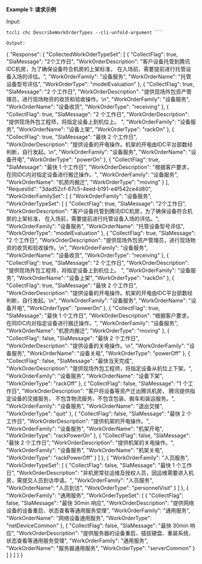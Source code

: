 **Example 1: 请求示例**



Input: 

```
tccli chc DescribeWorkOrderTypes --cli-unfold-argument ```

Output: 
```
{
    "Response": {
        "CollectedWorkOderTypeSet": [
            {
                "CollectFlag": true,
                "SlaMessage": "2个工作日",
                "WorkOrderDescription": "客户设备托管到腾讯IDC机房，为了确保设备符合机房的上架标准， 在入场前，需要提前进行托管设备入场的评估。",
                "WorkOrderFamily": "设备服务",
                "WorkOrderName": "托管设备型号评估",
                "WorkOrderType": "modelEvaluation"
            },
            {
                "CollectFlag": true,
                "SlaMessage": "2 个工作日",
                "WorkOrderDescription": "提供现场外包资产管理员，进行现场物资的收货和验收操作。\n",
                "WorkOrderFamily": "设备服务",
                "WorkOrderName": "设备收货",
                "WorkOrderType": "receiving"
            },
            {
                "CollectFlag": true,
                "SlaMessage": "2 个工作日",
                "WorkOrderDescription": "提供现场外包工程师，将指定设备上到机位上。 ",
                "WorkOrderFamily": "设备服务",
                "WorkOrderName": "设备上架",
                "WorkOrderType": "rackOn"
            },
            {
                "CollectFlag": true,
                "SlaMessage": "最快 2 个工作日",
                "WorkOrderDescription": "提供设备的开电操作。机架的开电由IDC平台部数经判断，自行发起。\n",
                "WorkOrderFamily": "设备服务",
                "WorkOrderName": "设备开电",
                "WorkOrderType": "powerOn"
            },
            {
                "CollectFlag": true,
                "SlaMessage": "最快 1 个工作日",
                "WorkOrderDescription": "根据客户要求， 在同IDC内对指定设备进行搬迁操作。",
                "WorkOrderFamily": "设备服务",
                "WorkOrderName": "机房内搬迁",
                "WorkOrderType": "moving"
            }
        ],
        "RequestId": "3dad52cf-67c5-4eed-b191-e4f542ce4d80",
        "WorkOrderFamilySet": [
            {
                "WorkOrderFamily": "设备服务",
                "WorkOrderTypeSet": [
                    {
                        "CollectFlag": true,
                        "SlaMessage": "2个工作日",
                        "WorkOrderDescription": "客户设备托管到腾讯IDC机房，为了确保设备符合机房的上架标准， 在入场前，需要提前进行托管设备入场的评估。",
                        "WorkOrderFamily": "设备服务",
                        "WorkOrderName": "托管设备型号评估",
                        "WorkOrderType": "modelEvaluation"
                    },
                    {
                        "CollectFlag": true,
                        "SlaMessage": "2 个工作日",
                        "WorkOrderDescription": "提供现场外包资产管理员，进行现场物资的收货和验收操作。\n",
                        "WorkOrderFamily": "设备服务",
                        "WorkOrderName": "设备收货",
                        "WorkOrderType": "receiving"
                    },
                    {
                        "CollectFlag": true,
                        "SlaMessage": "2 个工作日",
                        "WorkOrderDescription": "提供现场外包工程师，将指定设备上到机位上。 ",
                        "WorkOrderFamily": "设备服务",
                        "WorkOrderName": "设备上架",
                        "WorkOrderType": "rackOn"
                    },
                    {
                        "CollectFlag": true,
                        "SlaMessage": "最快 2 个工作日",
                        "WorkOrderDescription": "提供设备的开电操作。机架的开电由IDC平台部数经判断，自行发起。\n",
                        "WorkOrderFamily": "设备服务",
                        "WorkOrderName": "设备开电",
                        "WorkOrderType": "powerOn"
                    },
                    {
                        "CollectFlag": true,
                        "SlaMessage": "最快 1 个工作日",
                        "WorkOrderDescription": "根据客户要求， 在同IDC内对指定设备进行搬迁操作。",
                        "WorkOrderFamily": "设备服务",
                        "WorkOrderName": "机房内搬迁",
                        "WorkOrderType": "moving"
                    },
                    {
                        "CollectFlag": false,
                        "SlaMessage": "最快 2 个工作日",
                        "WorkOrderDescription": "提供设备的关电操作。\n",
                        "WorkOrderFamily": "设备服务",
                        "WorkOrderName": "设备关电",
                        "WorkOrderType": "powerOff"
                    },
                    {
                        "CollectFlag": false,
                        "SlaMessage": "最快当天完成",
                        "WorkOrderDescription": "提供现场外包工程师，将指定设备从机位上下架。",
                        "WorkOrderFamily": "设备服务",
                        "WorkOrderName": "设备下架",
                        "WorkOrderType": "rackOff"
                    },
                    {
                        "CollectFlag": false,
                        "SlaMessage": "1 个工作日",
                        "WorkOrderDescription": "客户将设备等资产迁出腾讯机房， 腾讯提供指定设备的交接服务， 不包含物流服务，不包含包装、搬车和装运服务。",
                        "WorkOrderFamily": "设备服务",
                        "WorkOrderName": "退出交接",
                        "WorkOrderType": "quit"
                    },
                    {
                        "CollectFlag": false,
                        "SlaMessage": "最快 2 个工作日",
                        "WorkOrderDescription": "提供机架的开电操作。",
                        "WorkOrderFamily": "设备服务",
                        "WorkOrderName": "机架开电",
                        "WorkOrderType": "rackPowerOn"
                    },
                    {
                        "CollectFlag": false,
                        "SlaMessage": "最快 2 个工作日",
                        "WorkOrderDescription": "提供机架的关电操作。",
                        "WorkOrderFamily": "设备服务",
                        "WorkOrderName": "机架关电",
                        "WorkOrderType": "rackPowerOff"
                    }
                ]
            },
            {
                "WorkOrderFamily": "人员服务",
                "WorkOrderTypeSet": [
                    {
                        "CollectFlag": false,
                        "SlaMessage": "最快 1 个工作日",
                        "WorkOrderDescription": "非机房常驻运维及授权人员，因运维需要进入机房，需提交人员到访申请。",
                        "WorkOrderFamily": "人员服务",
                        "WorkOrderName": "人员到访",
                        "WorkOrderType": "personnelVisit"
                    }
                ]
            },
            {
                "WorkOrderFamily": "通用服务",
                "WorkOrderTypeSet": [
                    {
                        "CollectFlag": false,
                        "SlaMessage": "最快 30min 响应",
                        "WorkOrderDescription": "提供网络设备的设备重启、状态查看等通用服务受理",
                        "WorkOrderFamily": "通用服务",
                        "WorkOrderName": "网络设备通用服务",
                        "WorkOrderType": "netDeviceCommon"
                    },
                    {
                        "CollectFlag": false,
                        "SlaMessage": "最快 30min 响应",
                        "WorkOrderDescription": "提供服务器的设备重启、插拔硬盘、重装系统、状态查看等通用服务受理",
                        "WorkOrderFamily": "通用服务",
                        "WorkOrderName": "服务器通用服务",
                        "WorkOrderType": "serverCommon"
                    }
                ]
            }
        ]
    }
}
```

